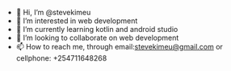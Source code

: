 - 👋 Hi, I’m @stevekimeu
- 👀 I’m interested in web development
- 🌱 I’m currently learning kotlin and android studio
- 💞️ I’m looking to collaborate on web development 
- 📫 How to reach me, through email:stevekimeu@gmail.com or cellphone: +254711648268

<!---
stevekimeu/stevekimeu is a ✨ special ✨ repository because its `README.md` (this file) appears on your GitHub profile.
You can click the Preview link to take a look at your changes.
--->
